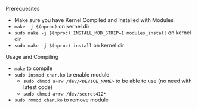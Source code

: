 Prerequesites
* Make sure you have Kernel Compiled and Installed with Modules
* `make -j $(nproc)` on kernel dir
* `sudo make -j $(nproc) INSTALL_MOD_STRIP=1 modules_install` on kernel dir 
* `sudo make -j $(nproc) install` on kernel dir

Usage and Compiling
* `make` to compile
* `sudo insmod char.ko` to enable module
  * `sudo chmod a+rw /dev/<DEVICE_NAME>` to be able to use (no need with latest code)
  * `sudo chmod a+rw /dev/secret412*`
* `sudo rmmod char.ko` to remove module

